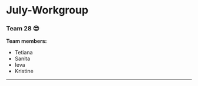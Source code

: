 # July-Workgroup
### Team 28 😎
**Team members:**
- Tetiana
- Sanita 
- Ieva
- Kristine
---------------------------------------------------------------------
